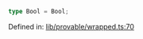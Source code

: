 ```ts
type Bool = Bool;
```

Defined in: [lib/provable/wrapped.ts:70](https://github.com/o1-labs/o1js/blob/89b7d1522af805d6d4c45a96d7a9cbc29a457aec/src/lib/provable/wrapped.ts#L70)
